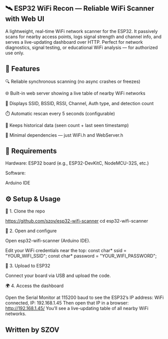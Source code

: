 ## 🛰️ ESP32 WiFi Recon — Reliable WiFi Scanner with Web UI

A lightweight, real-time WiFi network scanner for the ESP32.
It passively scans for nearby access points, logs signal strength and channel info, and serves a live-updating dashboard over HTTP.
Perfect for network diagnostics, signal testing, or educational WiFi analysis — for authorized use only.

## 🚀 Features

🔍 Reliable synchronous scanning (no async crashes or freezes)

🌐 Built-in web server showing a live table of nearby WiFi networks

📶 Displays SSID, BSSID, RSSI, Channel, Auth type, and detection count

⏱️ Automatic rescan every 5 seconds (configurable)

💾 Keeps historical data (seen count + last seen timestamp)

🧠 Minimal dependencies — just WiFi.h and WebServer.h

## 🧩 Requirements

Hardware: ESP32 board (e.g., ESP32-DevKitC, NodeMCU-32S, etc.)

Software:

Arduino IDE


## ⚙️ Setup & Usage

🔧 1. Clone the repo

https://github.com/szov/esp32-wifi-scanner
cd esp32-wifi-scanner

🧱 2. Open and configure

Open esp32-wifi-scanner (Arduino IDE).

Edit your WiFi credentials near the top:
const char* ssid = "YOUR_WIFI_SSID";
const char* password = "YOUR_WIFI_PASSWORD";

🔌 3. Upload to ESP32

Connect your board via USB and upload the code.

🌍 4. Access the dashboard

Open the Serial Monitor at 115200 baud to see the ESP32’s IP address:
WiFi connected, IP: 192.168.1.45
Then open that IP in a browser:
http://192.168.1.45/
You’ll see a live-updating table of all nearby WiFi networks.

## Written by SZOV
